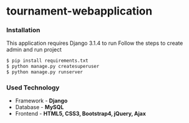 # tournament-webapplication


### Installation

This application requires Django 3.1.4 to run
Follow the steps to create admin and run project

```sh
$ pip install requirements.txt
$ python manage.py createsuperuser
$ python manage.py runserver
```

### Used Technology

 - Framework - **Django**
 - Database - **MySQL**
 - Frontend - **HTML5, CSS3, Bootstrap4, jQuery, Ajax**

